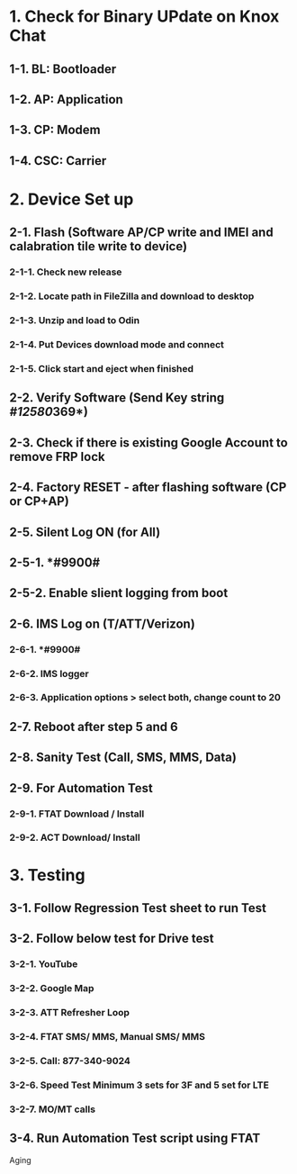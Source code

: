 # 1. Check for Binary UPdate on Knox Chat
## 1-1. BL: Bootloader
## 1-2. AP: Application
## 1-3. CP: Modem
## 1-4. CSC: Carrier
# 2. Device Set up
## 2-1. Flash (Software AP/CP write and IMEI and calabration tile write to device)
### 2-1-1. Check new release
### 2-1-2. Locate path in FileZilla and download to desktop
### 2-1-3. Unzip and load to Odin
### 2-1-4. Put Devices download mode and connect
### 2-1-5. Click start and eject when finished
## 2-2. Verify Software (Send Key string *#12580*369*)
## 2-3. Check if there is existing Google Account to remove FRP lock
## 2-4. Factory RESET - after flashing software (CP or CP+AP)
## 2-5. Silent Log ON (for All)
## 2-5-1. *#9900#
## 2-5-2. Enable slient logging from boot
## 2-6. IMS Log on (T/ATT/Verizon)
### 2-6-1. *#9900#
### 2-6-2. IMS logger
### 2-6-3. Application options > select both, change count to 20
## 2-7. Reboot after step 5 and 6
## 2-8. Sanity Test (Call, SMS, MMS, Data)
## 2-9. For Automation Test
### 2-9-1. FTAT Download / Install
### 2-9-2. ACT Download/ Install
# 3. Testing
## 3-1. Follow Regression Test sheet to run Test
## 3-2. Follow below test for Drive test
### 3-2-1. YouTube
### 3-2-2. Google Map
### 3-2-3. ATT Refresher Loop
### 3-2-4. FTAT SMS/ MMS, Manual SMS/ MMS
### 3-2-5. Call: 877-340-9024
### 3-2-6. Speed Test Minimum 3 sets for 3F and 5 set for LTE
### 3-2-7. MO/MT calls
## 3-4. Run Automation Test script using FTAT

Aging
